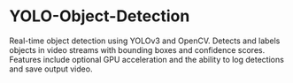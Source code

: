 # YOLO-Object-Detection
Real-time object detection using YOLOv3 and OpenCV. Detects and labels objects in video streams with bounding boxes and confidence scores. Features include optional GPU acceleration and the ability to log detections and save output video.
